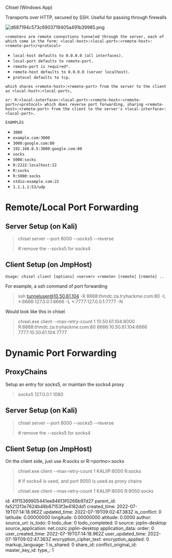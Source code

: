 Chisel (Windows App)

Transports over HTTP, secured by SSH. Useful for passing through firewalls

![d687194c573c6903719405a491b39985.png](:/efdec8e6e2f24ac3be9290a95119c851)

`<remote>s are remote connections tunneled through the server, each of which come in the form: <local-host>:<local-port>:<remote-host>:<remote-port>/<protocol>`

- `local-host defaults to 0.0.0.0 (all interfaces).`
- `local-port defaults to remote-port.`
- `remote-port is required*.`
- `remote-host defaults to 0.0.0.0 (server localhost).`
- `protocol defaults to tcp.`

`which shares <remote-host>:<remote-port> from the server to the client as <local-host>:<local-port>,`

`or: R:<local-interface>:<local-port>:<remote-host>:<remote-port>/<protocol> which does reverse port forwarding, sharing <remote-host>:<remote-port> from the client to the server's <local-interface>:<local-port>.`

`EXAMPLES`

- `3000`
- `example.com:3000`
- `3000:google.com:80`
- `192.168.0.5:3000:google.com:80`
- `socks`
- `5000:socks`
- `R:2222:localhost:22`
- `R:socks`
- `R:5000:socks`
- `stdio:example.com:22`
- `1.1.1.1:53/udp`

# Remote/Local Port Forwarding

## Server Setup (on Kali)

> chisel server --port 8000 --socks5 --reverse
> 
> \# remove the --socks5 for socks4

## Client Setup (on JmpHost)

`Usage: chisel client [options] <server> <remote> [remote] [remote] ..`

For example, a ssh command of port forwarding

> ssh tunneluser@10.50.61.104 -R 8888:thmdc.za.tryhackme.com:80 -L *:6666:127.0.0.1:6666 -L *:7777:127.0.0.1:7777 -N

Would look like this in chisel

> chisel.exe client --max-retry-count 1 10.50.61.104:8000 R:8888:thmdc.za.tryhackme.com:80 6666:10.50.61.104:6666 7777:10.50.61.104:7777

# Dynamic Port Forwarding

## ProxyChains

Setup an entry for socks5, or maintain the socks4 proxy

> socks5 127.0.0.1 1080

## Server Setup (on Kali)

> chisel server --port 8000 --socks5 --reverse
> 
> \# remove the --socks5 for socks4

## Client Setup (on JmpHost)

On the client side, just use R:socks or R:&lt;portno&gt;:socks

> chisel.exe client --max-retry-count 1 KALIIP:8000 R:socks
> 
> \# If socks4 is used, and port 9050 is used as proxy chains
> 
> chisel.exe client --max-retry-count 1 KALIIP:8000 R:9050:socks

id: 41f15369905441ee846f3f0266b97d27
parent_id: fa5212f3e7624b48b87153f3e4182dd1
created_time: 2022-07-19T07:14:18.962Z
updated_time: 2022-07-19T09:02:47.383Z
is_conflict: 0
latitude: 0.00000000
longitude: 0.00000000
altitude: 0.0000
author: 
source_url: 
is_todo: 0
todo_due: 0
todo_completed: 0
source: joplin-desktop
source_application: net.cozic.joplin-desktop
application_data: 
order: 0
user_created_time: 2022-07-19T07:14:18.962Z
user_updated_time: 2022-07-19T09:02:47.383Z
encryption_cipher_text: 
encryption_applied: 0
markup_language: 1
is_shared: 0
share_id: 
conflict_original_id: 
master_key_id: 
type_: 1
